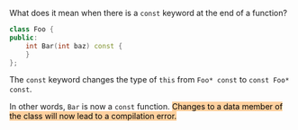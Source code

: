 What does it mean when there is a `const` keyword at the end of a function?

```cpp
class Foo {
public:
	int Bar(int baz) const {
	}
};
```

The `const` keyword changes the type of `this` from `Foo* const` to `const Foo* const`.

In other words, `Bar` is now a `const` function. <mark style="background: #FFB86CA6;">Changes to a data member of the class will now lead to a compilation error.</mark>
